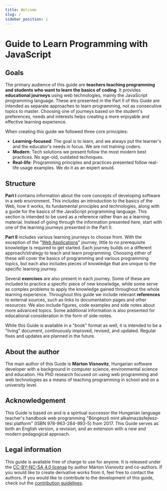 ```yaml
---
title: Welcome
slug: /
sidebar_position: 1
---
```


# Guide to Learn Programming with JavaScript


## Goals

The primary audience of this guide are **teachers teaching programming and students who want to learn the basics of coding**. It provides **educational journeys** using web technologies, mainly the JavaScript programming language. These are presented in the Part II of this Guide are intended as separate approaches to learn programming, not as consecutive topics to master. Choosing one of journeys based on the student's preferences, needs and interests helps creating a more enjoyable and effective learning experience.

When creating this guide we followed three core principles:

- **Learning-focused**: The goal is to learn, and we always put the learner's and the educator's needs in focus. We are not training coders.
- **Modern**: Tech solutions we present follow the most modern best practices. No age-old, outdated techniques.
- **Real-life**: Programming principles and practices presented follow real-life usage examples. We do it as an expert would.

## Structure

**Part I** contains information about the core concepts of developing software in a web environment. This includes an introduction to the basics of the Web, how it works, its fundamental principles and technologies, along with a guide for the basics of the JavaScript programming language. This section is intended to be used as a reference rather than as a learning material. Instead of going through the information presented here, start with one of the learning journeys presented in the Part II.

**Part II** includes various learning journeys to choose from. With the exception of the "[Web Applications][2a]" journey, little to no prerequisite knowledge is required to get started. Each journey builds on a different approach/strategy to teach and learn programming. Choosing either of these will cover the basics of programming and various programming topics, but each also includes pieces of knowledge that are unique to the specific learning journey.

Several **exercises** are also present in each journey. Some of these are included to practice a specific piece of new knowledge, while some serve as complex problems to apply the knowledge gained throughout the whole learning experience. Throughout this guide we include relevant **references** to external sources, such as links to documentation pages and other resources. We also include figures, code examples and side notes about more advanced topics. Some additional information is also presented for educational consideration in the form of side-notes.

While this Guide is available in a "book" format as well, it is intended to be a "living" document, continuously improved, revised, and updated. Regular fixes and updates are planned in the future.

## About the author

The main author of this Guide is **Márton Visnovitz**, Hungarian software developer with a background in computer science, environmental science and education. His PhD research focused on using web programming and web technologies as a means of teaching programming in school and on a university level.

## Acknowledgement

This Guide is based on and is a spiritual successor the Hungarian language teacher's handbook web programming <span lang="hu">"Böngésző mint alkalmazásfejlesztési platform"</span> (ISBN 978-963-284-993-5) from 2017. This Guide serves as both an English version, a revision, and an extension with a new and modern pedagogical approach.

## Legal information

This guide is available free of charge to use for anyone. It is released under the [CC-BY-NC-SA 4.0 license](https://github.com/vimtaai/book-javascript/blob/master/LICENSE.md) by author Márton Visnovitz and co-authors. If you would like to create derivative works from it, feel free to contact the authors. If you would like to contribute to the development of this guide, check out the [contribution guidelines](https://github.com/vimtaai/book-javascript/blob/master/CONTRIBUTING.md).

[2a]: web-applications/getting-started